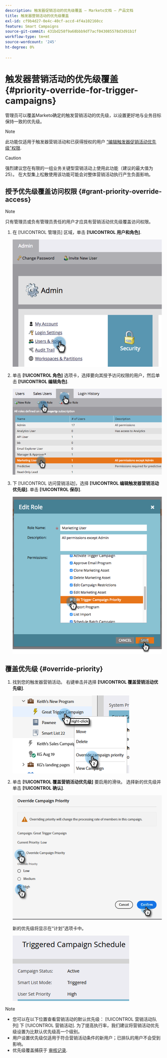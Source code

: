 ```yaml
---
description: 触发器促销活动的优先级覆盖 — Marketo文档 — 产品文档
title: 触发器营销活动的优先级覆盖
exl-id: cf9b4d27-0e4c-40cf-accd-4f4a102160cc
feature: Smart Campaigns
source-git-commit: 431bd258f9a68bbb9df7acf043085578d3d91b1f
workflow-type: tm+mt
source-wordcount: '245'
ht-degree: 0%

---
```


# 触发器营销活动的优先级覆盖 {#priority-override-for-trigger-campaigns}

管理员可以覆盖Marketo确定的触发营销活动的优先级，以设置更好地与业务目标保持一致的优先级。

>[!NOTE]
>
>此功能仅适用于触发器营销活动和已获得授权的用户 [“编辑触发器促销活动优先级”权限](#grant-priority-override-access).

>[!CAUTION]
>
>强烈建议您在有限的一组业务关键型营销活动上使用此功能（建议的最大值为25）。 在大型集上松散使用该功能可能会对整体营销活动执行产生负面影响。

## 授予优先级覆盖访问权限 {#grant-priority-override-access}

>[!NOTE]
>
>只有管理员或负有管理员责任的用户才应具有营销活动优先级覆盖访问权限。

1. 在 [!UICONTROL 管理员] 区域，单击 **[!UICONTROL 用户和角色]**.

   ![](assets/priority-override-for-trigger-campaigns-1.png)

1. 单击 **[!UICONTROL 角色]** 选项卡，选择要向其授予访问权限的用户，然后单击 **[!UICONTROL 编辑角色]**.

   ![](assets/priority-override-for-trigger-campaigns-2.png)

1. 下 [!UICONTROL 访问营销活动]，选择 **[!UICONTROL 编辑触发器营销活动优先级]**. 单击 **[!UICONTROL 保存]**.

   ![](assets/priority-override-for-trigger-campaigns-3.png)

## 覆盖优先级 {#override-priority}

1. 找到您的触发器营销活动。 右键单击并选择 **[!UICONTROL 覆盖营销活动优先级]**.

   ![](assets/priority-override-for-trigger-campaigns-4.png)

1. 单击 **[!UICONTROL 覆盖营销活动优先级]** 要启用的滑块。 选择新的优先级并单击 **[!UICONTROL 确认]**.

   ![](assets/priority-override-for-trigger-campaigns-5.png)

   新的优先级将显示在“计划”选项卡中。

   ![](assets/priority-override-for-trigger-campaigns-6.png)

>[!NOTE]
>
>* 您可以在以下位置查看营销活动的默认优先级： [!UICONTROL 营销活动队列] 下 [!UICONTROL 营销活动]. 为了提高执行率，我们建议将营销活动优先级设置为比默认优先级高一个级别。
>* 用户设置优先级仅适用于符合营销活动条件的新用户；已排队的用户不会受到影响。
>* 优先级覆盖捕获于 [审核记录](/help/marketo/product-docs/administration/audit-trail/audit-trail-overview.md).
